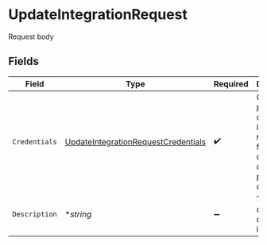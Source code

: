 # UpdateIntegrationRequest

Request body


## Fields

| Field                                                                                             | Type                                                                                              | Required                                                                                          | Description                                                                                       | Example                                                                                           |
| ------------------------------------------------------------------------------------------------- | ------------------------------------------------------------------------------------------------- | ------------------------------------------------------------------------------------------------- | ------------------------------------------------------------------------------------------------- | ------------------------------------------------------------------------------------------------- |
| `Credentials`                                                                                     | [UpdateIntegrationRequestCredentials](../../models/shared/updateintegrationrequestcredentials.md) | :heavy_check_mark:                                                                                | Cloud provider credential input, required fields dependent on which provider is chosen.           |                                                                                                   |
| `Description`                                                                                     | **string*                                                                                         | :heavy_minus_sign:                                                                                | The description of the integration.                                                               | This is a new description.                                                                        |